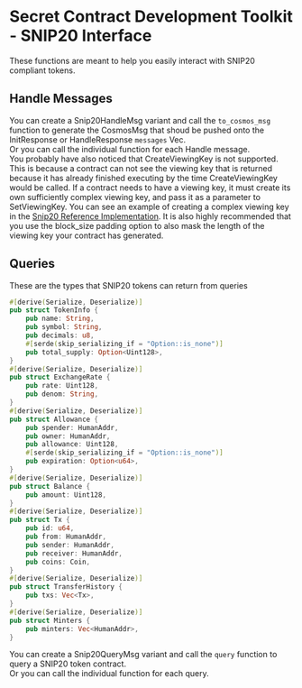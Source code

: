 # Secret Contract Development Toolkit - SNIP20 Interface

These functions are meant to help you easily interact with SNIP20 compliant tokens.  

## Handle Messages

You can create a Snip20HandleMsg variant and call the `to_cosmos_msg` function to generate the CosmosMsg that shoud be pushed onto the InitResponse or HandleResponse `messages` Vec.<br/>
Or you can call the individual function for each Handle message.<br/>
You probably have also noticed that CreateViewingKey is not supported.  This is because a contract can not see the viewing key that is returned because it has already finished executing by the time CreateViewingKey would be called.  If a contract needs to have a viewing key, it must create its own sufficiently complex viewing key, and pass it as a parameter to SetViewingKey. You can see an example of creating a complex viewing key in the [Snip20 Reference Implementation](http://github.com/enigmampc/snip20-reference-impl).  It is also highly recommended that you use the block_size padding option to also mask the length of the viewing key your contract has generated.

## Queries

These are the types that SNIP20 tokens can return from queries
```rust
#[derive(Serialize, Deserialize)]
pub struct TokenInfo {
    pub name: String,
    pub symbol: String,
    pub decimals: u8,
    #[serde(skip_serializing_if = "Option::is_none")]
    pub total_supply: Option<Uint128>,
}
#[derive(Serialize, Deserialize)]
pub struct ExchangeRate {
    pub rate: Uint128,
    pub denom: String,
}
#[derive(Serialize, Deserialize)]
pub struct Allowance {
    pub spender: HumanAddr,
    pub owner: HumanAddr,
    pub allowance: Uint128,
    #[serde(skip_serializing_if = "Option::is_none")]
    pub expiration: Option<u64>,
}
#[derive(Serialize, Deserialize)]
pub struct Balance {
    pub amount: Uint128,
}
#[derive(Serialize, Deserialize)]
pub struct Tx {
    pub id: u64,
    pub from: HumanAddr,
    pub sender: HumanAddr,
    pub receiver: HumanAddr,
    pub coins: Coin,
}
#[derive(Serialize, Deserialize)]
pub struct TransferHistory {
    pub txs: Vec<Tx>,
}
#[derive(Serialize, Deserialize)]
pub struct Minters {
    pub minters: Vec<HumanAddr>,
}
```
You can create a Snip20QueryMsg variant and call the `query` function to query a SNIP20 token contract.<br/>
Or you can call the individual function for each query.<br/>